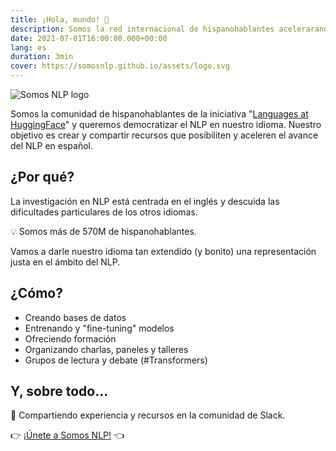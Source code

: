 ```yaml
---
title: ¡Hola, mundo! 🤗
description: Somos la red internacional de hispanohablantes acelerarando el avance del NLP en español.
date: 2021-07-01T16:00:00.000+00:00
lang: es
duration: 3min
cover: https://somosnlp.github.io/assets/logo.svg
---
```


<div class="flex justify-center">
    <img alt="Somos NLP logo" src="https://somosnlp.github.io/assets/logo.svg" />
</div>

Somos la comunidad de hispanohablantes de la iniciativa "[Languages at HuggingFace](https://huggingface.co/)" y queremos democratizar el NLP en nuestro idioma. Nuestro objetivo es crear y compartir recursos que posibiliten y aceleren el avance del NLP en español.

## ¿Por qué?

La investigación en NLP está centrada en el inglés y descuida las dificultades particulares de los otros idiomas.

💡 Somos más de 570M de hispanohablantes.

Vamos a darle nuestro idioma tan extendido (y bonito) una representación justa en el ámbito del NLP.

## ¿Cómo?

* Creando bases de datos
* Entrenando y "fine-tuning" modelos
* Ofreciendo formación
* Organizando charlas, paneles y talleres
* Grupos de lectura y debate (#Transformers)

## Y, sobre todo...

🚀 Compartiendo experiencia y recursos en la comunidad de Slack.

👉 [¡Únete a Somos NLP!](https://bit.ly/nlp-en-es) 👈
